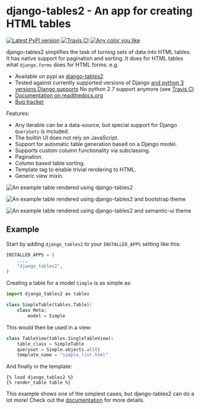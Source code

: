 # django-tables2 - An app for creating HTML tables

[![Latest PyPI version](https://badge.fury.io/py/django-tables2.svg)](https://pypi.python.org/pypi/django-tables2)
[![Travis CI](https://travis-ci.org/jieter/django-tables2.svg?branch=master)](https://travis-ci.org/jieter/django-tables2)
[![Any color you like](https://img.shields.io/badge/code%20style-black-000000.svg)](https://github.com/ambv/black)

django-tables2 simplifies the task of turning sets of data into HTML tables. It
has native support for pagination and sorting. It does for HTML tables what
`django.forms` does for HTML forms. e.g.

- Available on pypi as [django-tables2](https://pypi.python.org/pypi/django-tables2)
- Tested against currently supported versions of Django
  [and python 3 versions Django supports](https://docs.djangoproject.com/en/dev/faq/install/#what-python-version-can-i-use-with-django) No python 2.7 support anymore
  (see [Travis CI](https://travis-ci.org/jieter/django-tables2)
- [Documentation on readthedocs.org](https://django-tables2.readthedocs.io/en/latest/)
- [Bug tracker](http://github.com/jieter/django-tables2/issues)

Features:

- Any iterable can be a data-source, but special support for Django `QuerySets` is included.
- The builtin UI does not rely on JavaScript.
- Support for automatic table generation based on a Django model.
- Supports custom column functionality via subclassing.
- Pagination.
- Column based table sorting.
- Template tag to enable trivial rendering to HTML.
- Generic view mixin.

![An example table rendered using django-tables2](https://cdn.rawgit.com/jieter/django-tables2/master/docs/img/example.png)

![An example table rendered using django-tables2 and bootstrap theme](https://cdn.rawgit.com/jieter/django-tables2/master/docs/img/bootstrap.png)

![An example table rendered using django-tables2 and semantic-ui theme](
https://cdn.rawgit.com/jieter/django-tables2/master/docs/img/semantic.png)

## Example

Start by adding `django_tables2` to your `INSTALLED_APPS` setting like this:

```python
INSTALLED_APPS = (
    ...,
    "django_tables2",
)
```

Creating a table for a model `Simple` is as simple as:

```python
import django_tables2 as tables

class SimpleTable(tables.Table):
    class Meta:
        model = Simple
```
This would then be used in a view:

```python
class TableView(tables.SingleTableView):
    table_class = SimpleTable
    queryset = Simple.objects.all()
    template_name = "simple_list.html"
```
And finally in the template:

```
{% load django_tables2 %}
{% render_table table %}
```

This example shows one of the simplest cases, but django-tables2 can do a lot more!
Check out the [documentation](https://django-tables2.readthedocs.io/en/latest/) for more details.
